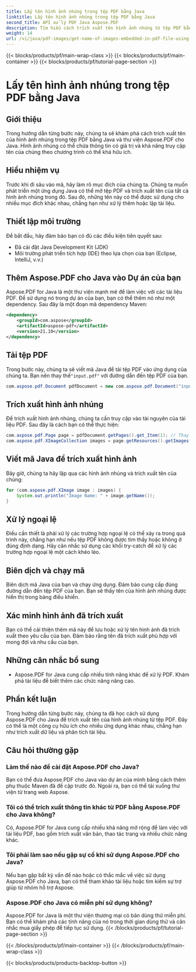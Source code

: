 ```yaml
---
title: Lấy tên hình ảnh nhúng trong tệp PDF bằng Java
linktitle: Lấy tên hình ảnh nhúng trong tệp PDF bằng Java
second_title: API xử lý PDF Java Aspose.PDF
description: Tìm hiểu cách trích xuất tên hình ảnh nhúng từ tệp PDF bằng Java và Aspose.PDF cho Java. Hướng dẫn từng bước với mã nguồn để trích xuất dữ liệu PDF hiệu quả.
weight: 14
url: /vi/java/pdf-images/get-name-of-images-embedded-in-pdf-file-using-java/
---
```


{{< blocks/products/pf/main-wrap-class >}}
{{< blocks/products/pf/main-container >}}
{{< blocks/products/pf/tutorial-page-section >}}

# Lấy tên hình ảnh nhúng trong tệp PDF bằng Java

## Giới thiệu

Trong hướng dẫn từng bước này, chúng ta sẽ khám phá cách trích xuất tên của hình ảnh nhúng trong tệp PDF bằng Java và thư viện Aspose.PDF cho Java. Hình ảnh nhúng có thể chứa thông tin có giá trị và khả năng truy cập tên của chúng theo chương trình có thể khá hữu ích.

## Hiểu nhiệm vụ

Trước khi đi sâu vào mã, hãy làm rõ mục đích của chúng ta. Chúng ta muốn phát triển một ứng dụng Java có thể mở tệp PDF và trích xuất tên của tất cả hình ảnh nhúng trong đó. Sau đó, những tên này có thể được sử dụng cho nhiều mục đích khác nhau, chẳng hạn như xử lý thêm hoặc lập tài liệu.

## Thiết lập môi trường

Để bắt đầu, hãy đảm bảo bạn có đủ các điều kiện tiên quyết sau:

- Đã cài đặt Java Development Kit (JDK)
- Môi trường phát triển tích hợp (IDE) theo lựa chọn của bạn (Eclipse, IntelliJ, v.v.)

## Thêm Aspose.PDF cho Java vào Dự án của bạn

Aspose.PDF for Java là một thư viện mạnh mẽ để làm việc với các tài liệu PDF. Để sử dụng nó trong dự án của bạn, bạn có thể thêm nó như một dependency. Sau đây là một đoạn mã dependency Maven:

```xml
<dependency>
    <groupId>com.aspose</groupId>
    <artifactId>aspose-pdf</artifactId>
    <version>21.10</version>
</dependency>
```

## Tải tệp PDF

 Trong bước này, chúng ta sẽ viết mã Java để tải tệp PDF vào ứng dụng của chúng ta. Bạn nên thay thế`"input.pdf"` với đường dẫn đến tệp PDF của bạn.

```java
com.aspose.pdf.Document pdfDocument = new com.aspose.pdf.Document("input.pdf");
```

## Trích xuất hình ảnh nhúng

Để trích xuất hình ảnh nhúng, chúng ta cần truy cập vào tài nguyên của tài liệu PDF. Sau đây là cách bạn có thể thực hiện:

```java
com.aspose.pdf.Page page = pdfDocument.getPages().get_Item(1); // Thay thế bằng số trang mong muốn
com.aspose.pdf.XImageCollection images = page.getResources().getImages();
```

## Viết mã Java để trích xuất hình ảnh

Bây giờ, chúng ta hãy lặp qua các hình ảnh nhúng và trích xuất tên của chúng:

```java
for (com.aspose.pdf.XImage image : images) {
    System.out.println("Image Name: " + image.getName());
}
```

## Xử lý ngoại lệ

Điều cần thiết là phải xử lý các trường hợp ngoại lệ có thể xảy ra trong quá trình này, chẳng hạn như nếu tệp PDF không được tìm thấy hoặc không ở đúng định dạng. Hãy cân nhắc sử dụng các khối try-catch để xử lý các trường hợp ngoại lệ một cách khéo léo.

## Biên dịch và chạy mã

Biên dịch mã Java của bạn và chạy ứng dụng. Đảm bảo cung cấp đúng đường dẫn đến tệp PDF của bạn. Bạn sẽ thấy tên của hình ảnh nhúng được hiển thị trong bảng điều khiển.

## Xác minh hình ảnh đã trích xuất

Bạn có thể cải thiện thêm mã này để lưu hoặc xử lý tên hình ảnh đã trích xuất theo yêu cầu của bạn. Đảm bảo rằng tên đã trích xuất phù hợp với mong đợi và nhu cầu của bạn.

## Những cân nhắc bổ sung

- Aspose.PDF for Java cung cấp nhiều tính năng khác để xử lý PDF. Khám phá tài liệu để biết thêm các chức năng nâng cao.

## Phần kết luận

Trong hướng dẫn từng bước này, chúng ta đã học cách sử dụng Aspose.PDF cho Java để trích xuất tên của hình ảnh nhúng từ tệp PDF. Đây có thể là một công cụ hữu ích cho nhiều ứng dụng khác nhau, chẳng hạn như trích xuất dữ liệu và phân tích tài liệu.

## Câu hỏi thường gặp

### Làm thế nào để cài đặt Aspose.PDF cho Java?

Bạn có thể đưa Aspose.PDF cho Java vào dự án của mình bằng cách thêm phụ thuộc Maven đã đề cập trước đó. Ngoài ra, bạn có thể tải xuống thư viện từ trang web Aspose.

### Tôi có thể trích xuất thông tin khác từ PDF bằng Aspose.PDF cho Java không?

Có, Aspose.PDF for Java cung cấp nhiều khả năng mở rộng để làm việc với tài liệu PDF, bao gồm trích xuất văn bản, thao tác trang và nhiều chức năng khác.

### Tôi phải làm sao nếu gặp sự cố khi sử dụng Aspose.PDF cho Java?

Nếu bạn gặp bất kỳ vấn đề nào hoặc có thắc mắc về việc sử dụng Aspose.PDF cho Java, bạn có thể tham khảo tài liệu hoặc tìm kiếm sự trợ giúp từ nhóm hỗ trợ Aspose.

### Aspose.PDF cho Java có miễn phí sử dụng không?

Aspose.PDF for Java là một thư viện thương mại có bản dùng thử miễn phí. Bạn có thể khám phá các tính năng của nó trong thời gian dùng thử và cân nhắc mua giấy phép để tiếp tục sử dụng.
{{< /blocks/products/pf/tutorial-page-section >}}

{{< /blocks/products/pf/main-container >}}
{{< /blocks/products/pf/main-wrap-class >}}

{{< blocks/products/products-backtop-button >}}
